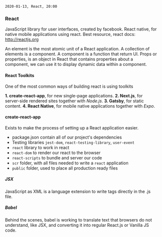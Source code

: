 `2020-01-13, React, 20:00`

### React
JavaScript library for user interfaces, created by facebook.
React native, for native mobile applications using react.
Best resource, react docs: http://reactjs.org

An element is the most atomic unit of a React application.
A collection of elements is a component. A component is a function that return UI.
Props or properties, is an object in React that contains properties about a component, we can use it to display dynamic data within a component.

#### React Toolkits
One of the most common ways of building react is using toolkits

**1. create-react-app**, for new single-page applications.
**2. Next.js**, for server-side rendered sites together with *Node.js*.
**3. Gatsby**, for static content.
**4. React Native**, for mobile native applications together with *Expo*.

#### create-react-app
Exists to make the process of setting up a React application easier.
- package.json contain all of our project's dependencies
 - Testing libraries `jest-dom`, `react-testing-library`, `user-event`
 - `react` library to work in react
 - `react-dom` to render our react to the browser
 - `react-scripts` to bundle and server our code
- `scr` folder, with all files needed to write a `react` application
- `public` folder, used to place all production ready files

##### JSX
JavaScript as XML is a language extension to write tags directly in the .js file.

##### Babel
Behind the scenes, babel is working to translate text that browsers do not understand, like JSX, and converting it into regular React.js or Vanilla JS code.